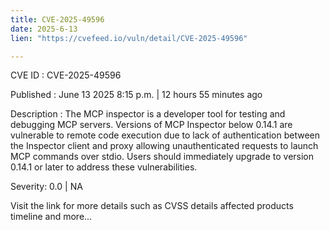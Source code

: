 ```yaml
---
title: CVE-2025-49596
date: 2025-6-13
lien: "https://cvefeed.io/vuln/detail/CVE-2025-49596"

---
```


CVE ID : CVE-2025-49596

Published :  June 13
2025
8:15 p.m. | 12 hours
55 minutes ago

Description : The MCP inspector is a developer tool for testing and debugging MCP servers. Versions of MCP Inspector below 0.14.1 are vulnerable to remote code execution due to lack of authentication between the Inspector client and proxy
allowing unauthenticated requests to launch MCP commands over stdio. Users should immediately upgrade to version 0.14.1 or later to address these vulnerabilities.

Severity: 0.0 | NA

Visit the link for more details
such as CVSS details
affected products
timeline
and more...
